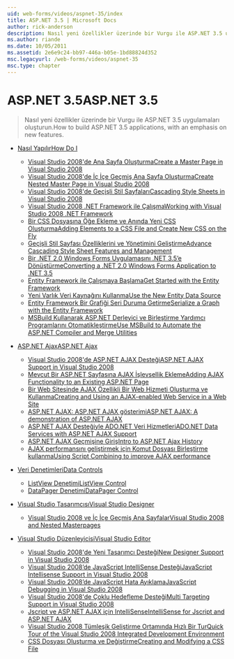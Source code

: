 ```yaml
---
uid: web-forms/videos/aspnet-35/index
title: ASP.NET 3.5 | Microsoft Docs
author: rick-anderson
description: Nasıl yeni özellikler üzerinde bir Vurgu ile ASP.NET 3.5 uygulamaları oluşturun.
ms.author: riande
ms.date: 10/05/2011
ms.assetid: 2e6e9c24-bb97-446a-b05e-1bd88824d352
msc.legacyurl: /web-forms/videos/aspnet-35
msc.type: chapter
---
```

<a name="aspnet-35"></a><span data-ttu-id="93e2d-103">ASP.NET 3.5</span><span class="sxs-lookup"><span data-stu-id="93e2d-103">ASP.NET 3.5</span></span>
====================
> <span data-ttu-id="93e2d-104">Nasıl yeni özellikler üzerinde bir Vurgu ile ASP.NET 3.5 uygulamaları oluşturun.</span><span class="sxs-lookup"><span data-stu-id="93e2d-104">How to build ASP.NET 3.5 applications, with an emphasis on new features.</span></span>


- [<span data-ttu-id="93e2d-105">Nasıl Yapılır</span><span class="sxs-lookup"><span data-stu-id="93e2d-105">How Do I</span></span>](how-do-i/index.md)

    - [<span data-ttu-id="93e2d-106">Visual Studio 2008'de Ana Sayfa Oluşturma</span><span class="sxs-lookup"><span data-stu-id="93e2d-106">Create a Master Page in Visual Studio 2008</span></span>](how-do-i/how-do-i-create-a-master-page-in-visual-studio-2008.md)
    - [<span data-ttu-id="93e2d-107">Visual Studio 2008'de İç İçe Geçmiş Ana Sayfa Oluşturma</span><span class="sxs-lookup"><span data-stu-id="93e2d-107">Create Nested Master Page in Visual Studio 2008</span></span>](how-do-i/how-do-i-create-nested-master-page-in-visual-studio-2008.md)
    - [<span data-ttu-id="93e2d-108">Visual Studio 2008'de Geçişli Stil Sayfaları</span><span class="sxs-lookup"><span data-stu-id="93e2d-108">Cascading Style Sheets in Visual Studio 2008</span></span>](how-do-i/how-do-i-cascading-style-sheets-in-visual-studio-2008.md)
    - [<span data-ttu-id="93e2d-109">Visual Studio 2008 .NET Framework ile Çalışma</span><span class="sxs-lookup"><span data-stu-id="93e2d-109">Working with Visual Studio 2008 .NET Framework</span></span>](how-do-i/how-do-i-working-with-visual-studio-2008-net-framework.md)
    - [<span data-ttu-id="93e2d-110">Bir CSS Dosyasına Öğe Ekleme ve Anında Yeni CSS Oluşturma</span><span class="sxs-lookup"><span data-stu-id="93e2d-110">Adding Elements to a CSS File and Create New CSS on the Fly</span></span>](how-do-i/how-do-i-adding-elements-to-a-css-file-and-create-new-css-on-the-fly.md)
    - [<span data-ttu-id="93e2d-111">Geçişli Stil Sayfası Özelliklerini ve Yönetimini Geliştirme</span><span class="sxs-lookup"><span data-stu-id="93e2d-111">Advance Cascading Style Sheet Features and Management</span></span>](how-do-i/how-do-i-advance-cascading-style-sheet-features-and-management.md)
    - [<span data-ttu-id="93e2d-112">Bir .NET 2.0 Windows Forms Uygulamasını .NET 3.5’e Dönüştürme</span><span class="sxs-lookup"><span data-stu-id="93e2d-112">Converting a .NET 2.0 Windows Forms Application to .NET 3.5</span></span>](how-do-i/how-do-i-converting-a-net-20-windows-forms-application-to-net-35.md)
    - [<span data-ttu-id="93e2d-113">Entity Framework ile Çalışmaya Başlama</span><span class="sxs-lookup"><span data-stu-id="93e2d-113">Get Started with the Entity Framework</span></span>](how-do-i/how-do-i-get-started-with-the-entity-framework.md)
    - [<span data-ttu-id="93e2d-114">Yeni Varlık Veri Kaynağını Kullanma</span><span class="sxs-lookup"><span data-stu-id="93e2d-114">Use the New Entity Data Source</span></span>](how-do-i/how-do-i-use-the-new-entity-data-source.md)
    - [<span data-ttu-id="93e2d-115">Entity Framework Bir Grafiği Seri Duruma Getirme</span><span class="sxs-lookup"><span data-stu-id="93e2d-115">Serialize a Graph with the Entity Framework</span></span>](how-do-i/how-do-i-serialize-a-graph-with-the-entity-framework.md)
    - [<span data-ttu-id="93e2d-116">MSBuild Kullanarak ASP.NET Derleyici ve Birleştirme Yardımcı Programlarını Otomatikleştirme</span><span class="sxs-lookup"><span data-stu-id="93e2d-116">Use MSBuild to Automate the ASP.NET Compiler and Merge Utilities</span></span>](how-do-i/how-do-i-use-msbuild-to-automate-the-aspnet-compiler-and-merge-utilities.md)
- [<span data-ttu-id="93e2d-117">ASP.NET Ajax</span><span class="sxs-lookup"><span data-stu-id="93e2d-117">ASP.NET Ajax</span></span>](aspnet-ajax/index.md)

    - [<span data-ttu-id="93e2d-118">Visual Studio 2008'de ASP.NET AJAX Desteği</span><span class="sxs-lookup"><span data-stu-id="93e2d-118">ASP.NET AJAX Support in Visual Studio 2008</span></span>](aspnet-ajax/aspnet-ajax-support-in-visual-studio-2008.md)
    - [<span data-ttu-id="93e2d-119">Mevcut Bir ASP.NET Sayfasına AJAX İşlevsellik Ekleme</span><span class="sxs-lookup"><span data-stu-id="93e2d-119">Adding AJAX Functionality to an Existing ASP.NET Page</span></span>](aspnet-ajax/adding-ajax-functionality-to-an-existing-aspnet-page.md)
    - [<span data-ttu-id="93e2d-120">Bir Web Sitesinde AJAX Özellikli Bir Web Hizmeti Oluşturma ve Kullanma</span><span class="sxs-lookup"><span data-stu-id="93e2d-120">Creating and Using an AJAX-enabled Web Service in a Web Site</span></span>](aspnet-ajax/creating-and-using-an-ajax-enabled-web-service-in-a-web-site.md)
    - [<span data-ttu-id="93e2d-121">ASP.NET AJAX: ASP.NET AJAX gösterimi</span><span class="sxs-lookup"><span data-stu-id="93e2d-121">ASP.NET AJAX: A demonstration of ASP.NET AJAX</span></span>](aspnet-ajax/aspnet-ajax-a-demonstration-of-aspnet-ajax.md)
    - [<span data-ttu-id="93e2d-122">ASP.NET AJAX Desteğiyle ADO.NET Veri Hizmetleri</span><span class="sxs-lookup"><span data-stu-id="93e2d-122">ADO.NET Data Services with ASP.NET AJAX Support</span></span>](aspnet-ajax/adonet-data-services-with-aspnet-ajax-support.md)
    - [<span data-ttu-id="93e2d-123">ASP.NET AJAX Geçmişine Giriş</span><span class="sxs-lookup"><span data-stu-id="93e2d-123">Intro to ASP.NET Ajax History</span></span>](aspnet-ajax/introduction-to-aspnet-ajax-history.md)
    - [<span data-ttu-id="93e2d-124">AJAX performansını geliştirmek için Komut Dosyası Birleştirme kullanma</span><span class="sxs-lookup"><span data-stu-id="93e2d-124">Using Script Combining to improve AJAX performance</span></span>](aspnet-ajax/using-script-combining-to-improve-ajax-performance.md)
- [<span data-ttu-id="93e2d-125">Veri Denetimleri</span><span class="sxs-lookup"><span data-stu-id="93e2d-125">Data Controls</span></span>](data-controls/index.md)

    - [<span data-ttu-id="93e2d-126">ListView Denetimi</span><span class="sxs-lookup"><span data-stu-id="93e2d-126">ListView Control</span></span>](data-controls/the-listview-control.md)
    - [<span data-ttu-id="93e2d-127">DataPager Denetimi</span><span class="sxs-lookup"><span data-stu-id="93e2d-127">DataPager Control</span></span>](data-controls/the-datapager-control.md)
- [<span data-ttu-id="93e2d-128">Visual Studio Tasarımcısı</span><span class="sxs-lookup"><span data-stu-id="93e2d-128">Visual Studio Designer</span></span>](visual-studio-designer/index.md)

    - [<span data-ttu-id="93e2d-129">Visual Studio 2008 ve İç İçe Geçmiş Ana Sayfalar</span><span class="sxs-lookup"><span data-stu-id="93e2d-129">Visual Studio 2008 and Nested Masterpages</span></span>](visual-studio-designer/visual-studio-2008-and-nested-masterpages.md)
- [<span data-ttu-id="93e2d-130">Visual Studio Düzenleyicisi</span><span class="sxs-lookup"><span data-stu-id="93e2d-130">Visual Studio Editor</span></span>](visual-studio-editor/index.md)

    - [<span data-ttu-id="93e2d-131">Visual Studio 2008'de Yeni Tasarımcı Desteği</span><span class="sxs-lookup"><span data-stu-id="93e2d-131">New Designer Support in Visual Studio 2008</span></span>](visual-studio-editor/new-designer-support-in-visual-studio-2008.md)
    - [<span data-ttu-id="93e2d-132">Visual Studio 2008’de JavaScript IntelliSense Desteği</span><span class="sxs-lookup"><span data-stu-id="93e2d-132">JavaScript Intellisense Support in Visual Studio 2008</span></span>](visual-studio-editor/javascript-intellisense-support-in-visual-studio-2008.md)
    - [<span data-ttu-id="93e2d-133">Visual Studio 2008’de JavaScript Hata Ayıklama</span><span class="sxs-lookup"><span data-stu-id="93e2d-133">JavaScript Debugging in Visual Studio 2008</span></span>](visual-studio-editor/javascript-debugging-in-visual-studio-2008.md)
    - [<span data-ttu-id="93e2d-134">Visual Studio 2008'de Çoklu Hedefleme Desteği</span><span class="sxs-lookup"><span data-stu-id="93e2d-134">Multi Targeting Support in Visual Studio 2008</span></span>](visual-studio-editor/multi-targeting-support-in-visual-studio-2008.md)
    - [<span data-ttu-id="93e2d-135">Jscript ve ASP.NET AJAX için IntelliSense</span><span class="sxs-lookup"><span data-stu-id="93e2d-135">IntelliSense for Jscript and ASP.NET AJAX</span></span>](visual-studio-editor/intellisense-for-jscript-and-aspnet-ajax.md)
    - [<span data-ttu-id="93e2d-136">Visual Studio 2008 Tümleşik Geliştirme Ortamında Hızlı Bir Tur</span><span class="sxs-lookup"><span data-stu-id="93e2d-136">Quick Tour of the Visual Studio 2008 Integrated Development Environment</span></span>](visual-studio-editor/quick-tour-of-the-visual-studio-2008-integrated-development-environment.md)
    - [<span data-ttu-id="93e2d-137">CSS Dosyası Oluşturma ve Değiştirme</span><span class="sxs-lookup"><span data-stu-id="93e2d-137">Creating and Modifying a CSS File</span></span>](visual-studio-editor/creating-and-modifying-a-css-file.md)
